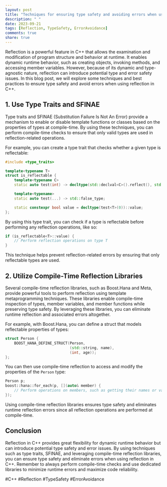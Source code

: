 ```yaml
---
layout: post
title: "Techniques for ensuring type safety and avoiding errors when using reflection in C++."
description: " "
date: 2023-09-21
tags: [Reflection, TypeSafety, ErrorAvoidance]
comments: true
share: true
---
```


Reflection is a powerful feature in C++ that allows the examination and modification of program structure and behavior at runtime. It enables dynamic runtime behavior, such as creating objects, invoking methods, and accessing member variables. However, because of its dynamic and type-agnostic nature, reflection can introduce potential type and error safety issues. In this blog post, we will explore some techniques and best practices to ensure type safety and avoid errors when using reflection in C++.

## 1. Use Type Traits and SFINAE

Type traits and SFINAE (Substitution Failure Is Not An Error) provide a mechanism to enable or disable template functions or classes based on the properties of types at compile-time. By using these techniques, you can perform compile-time checks to ensure that only valid types are used in reflection-related operations.

For example, you can create a type trait that checks whether a given type is reflectable:

```cpp
#include <type_traits>

template<typename T>
struct is_reflectable {
    template<typename C>
    static auto test(int) -> decltype(std::declval<C>().reflect(), std::true_type());

    template<typename>
    static auto test(...) -> std::false_type;

    static constexpr bool value = decltype(test<T>(0))::value;
};
```

By using this type trait, you can check if a type is reflectable before performing any reflection operations, like so:

```cpp
if (is_reflectable<T>::value) {
    // Perform reflection operations on type T
}
```

This technique helps prevent reflection-related errors by ensuring that only reflectable types are used.

## 2. Utilize Compile-Time Reflection Libraries

Several compile-time reflection libraries, such as Boost.Hana and Meta, provide powerful tools to perform reflection using template metaprogramming techniques. These libraries enable compile-time inspection of types, member variables, and member functions while preserving type safety. By leveraging these libraries, you can eliminate runtime reflection and associated errors altogether.

For example, with Boost.Hana, you can define a struct that models reflectable properties of types:

```cpp
struct Person {
    BOOST_HANA_DEFINE_STRUCT(Person,
                             (std::string, name),
                             (int, age));
};
```

You can then use compile-time reflection to access and modify the properties of the `Person` type:

```cpp
Person p;
boost::hana::for_each(p, [](auto& member) {
    // Perform operations on members, such as getting their names or values
});
```

Using compile-time reflection libraries ensures type safety and eliminates runtime reflection errors since all reflection operations are performed at compile-time.

## Conclusion

Reflection in C++ provides great flexibility for dynamic runtime behavior but can introduce potential type safety and error issues. By using techniques such as type traits, SFINAE, and leveraging compile-time reflection libraries, you can ensure type safety and eliminate errors when using reflection in C++. Remember to always perform compile-time checks and use dedicated libraries to minimize runtime errors and maximize code reliability.

#C++ #Reflection #TypeSafety #ErrorAvoidance